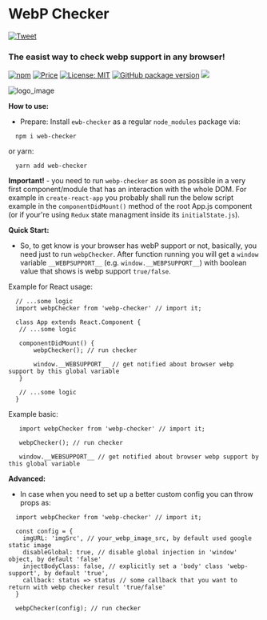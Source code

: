 # WebP Checker

 [![Tweet](https://img.shields.io/twitter/url/http/shields.io.svg?style=social)](https://twitter.com/intent/tweet?text=See&url=https://github.com/BiosBoy/webp-checker&via=svyat770&hashtags=js,jsx,webp,checker,webp-checker,webp,html,css)

### The easist way to check webp support in any browser!

[![npm](https://badgen.net/npm/v/webp-checker)](https://www.npmjs.com/package/webp-checker) [![Price](https://img.shields.io/badge/price-FREE-purple.svg)](https://github.com/BiosBoy/webp-checker/blob/master/LICENSE) [![License: MIT](https://img.shields.io/badge/license-MIT-yellow.svg)](https://github.com/BiosBoy/webp-checker/blob/master/LICENSE) [![GitHub package version](https://img.shields.io/badge/version-1.1.1-green.svg)](https://github.com/BiosBoy/webp-checker) ![](https://img.badgesize.io/biosboy/webp-checker/master/index.js.svg)

  

![logo_image](https://raw.githubusercontent.com/BiosBoy/webp-checker/master/web-checker_logo.jpg)

**How to use:**
  - Prepare:
   Install `ewb-checker` as a regular `node_modules` package via:
   ```
     npm i web-checker
   ```
   or yarn:
   ```
     yarn add web-checker
   ```
**Important!** - you need to run `webp-checker` as soon as possible in a very first component/module that has an interaction with the whole DOM. For example in `create-react-app` you probably shall run the below script example in the `componentDidMount()` method of the root App.js component (or if your're using `Redux` state managment inside its `initialState.js`).

**Quick Start:**

   - So, to get know is your browser has webP support or not, basically, you need just to run `webpChecker`. 
   After function running you will get a `window` variable `__WEBPSUPPORT__` (e.g. `window.__WEBPSUPPORT__`) with boolean value that shows is webp support `true/false`. 
   
   Example for React usage:
  ```
    // ...some logic
    import webpChecker from 'webp-checker' // import it;

    class App extends React.Component {
     // ...some logic
     
     componentDidMount() {
         webpChecker(); // run checker
    
         window.__WEBSUPPORT__ // get notified about browser webp support by this global variable
     }
     
     // ...some logic
    }
  ```
  
   Example basic:
  ```
     import webpChecker from 'webp-checker' // import it;

     webpChecker(); // run checker
    
     window.__WEBSUPPORT__ // get notified about browser webp support by this global variable
  ```

**Advanced:**
  - In case when you need to set up a better custom config you can throw props as:
```
  import webpChecker from 'webp-checker' // import it;

  const config = {
    imgURL: 'imgSrc', // your_webp_image_src, by default used google static image
    disableGlobal: true, // disable global injection in 'window' object, by default 'false'
    injectBodyClass: false, // explicitly set a 'body' class 'webp-support', by default 'true',
    callback: status => status // some callback that you want to return with webp checker result 'true/false'
  }
  
  webpChecker(config); // run checker
```
